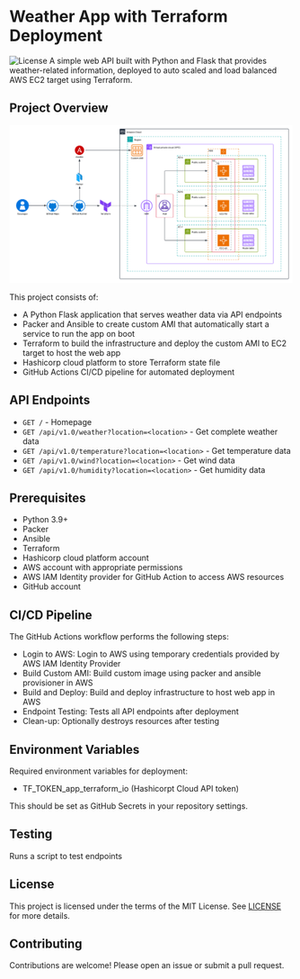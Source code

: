 # Weather App with Terraform Deployment

![License](https://img.shields.io/badge/license-MIT-blue.svg)
A simple web API built with Python and Flask that provides weather-related information, deployed to auto scaled and load balanced AWS EC2 target using Terraform.

## Project Overview

![weather-app-aws-terraform-packer-ansible.png](./png/weather-app-aws-terraform-packer-ansible.png)

This project consists of:
- A Python Flask application that serves weather data via API endpoints
- Packer and Ansible to create custom AMI that automatically start a service to run the app on boot
- Terraform to build the infrastructure and deploy the custom AMI to EC2 target to host the web app
- Hashicorp cloud platform to store Terraform state file
- GitHub Actions CI/CD pipeline for automated deployment

## API Endpoints

- `GET /` - Homepage
- `GET /api/v1.0/weather?location=<location>` - Get complete weather data
- `GET /api/v1.0/temperature?location=<location>` - Get temperature data
- `GET /api/v1.0/wind?location=<location>` - Get wind data
- `GET /api/v1.0/humidity?location=<location>` - Get humidity data

## Prerequisites

- Python 3.9+
- Packer
- Ansible
- Terraform
- Hashicorp cloud platform account
- AWS account with appropriate permissions
- AWS IAM Identity provider for GitHub Action to access AWS resources
- GitHub account

## CI/CD Pipeline

The GitHub Actions workflow performs the following steps:
- Login to AWS: Login to AWS using temporary credentials provided by AWS IAM Identity Provider
- Build Custom AMI: Build custom image using packer and ansible provisioner in AWS
- Build and Deploy: Build and deploy infrastructure to host web app in AWS
- Endpoint Testing: Tests all API endpoints after deployment
- Clean-up: Optionally destroys resources after testing

## Environment Variables

Required environment variables for deployment:
- TF_TOKEN_app_terraform_io (Hashicorpt Cloud API token)

This should be set as GitHub Secrets in your repository settings.

## Testing

Runs a script to test endpoints

## License

This project is licensed under the terms of the MIT License. See [LICENSE](./LICENSE) for more details.

## Contributing

Contributions are welcome! Please open an issue or submit a pull request.
